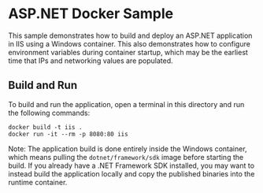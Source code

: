 # ASP.NET Docker Sample
This sample demonstrates how to build and deploy an ASP.NET application in IIS using a Windows container. This also demonstrates how to configure environment variables during container startup, which may be the earliest time that IPs and networking values are populated.

## Build and Run
To build and run the application, open a terminal in this directory and run the following commands:

```console
docker build -t iis .
docker run -it --rm -p 8080:80 iis
```

Note: The application build is done entirely inside the Windows container, which means pulling the `dotnet/framework/sdk` image before starting the build. If you already have a .NET Framework SDK installed, you may want to instead build the application locally and copy the published binaries into the runtime container.
